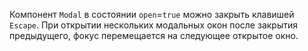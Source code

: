 Компонент `Modal` в состоянии `open`=`true` можно закрыть клавишей `Escape`. 
При открытии нескольких модальных окон после закрытия предыдущего, фокус перемещается на следующее открытое окно.
